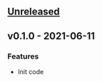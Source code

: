 <a name="unreleased"></a>
## [Unreleased]


<a name="v0.1.0"></a>
## v0.1.0 - 2021-06-11
### Features
- Init code


[Unreleased]: https://github.com/ipfans/components/compare/v0.1.0...HEAD
